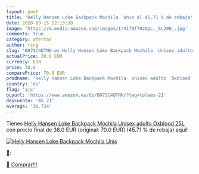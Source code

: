 ```yaml
---
layout: post
title: 'Helly Hansen Loke Backpack Mochila  Unis al 45.71 % de rebaja'
date: 2020-09-15 12:13:38
image: 'https://m.media-amazon.com/images/I/41f9f70zApL._SL200_.jpg'
comments: true
category: ofertas
author: ring
slug: 'B07SC4QTNN-es Helly Hansen Loke Backpack Mochila  Unisex adulto  Oxblood  25L'
actualPrice: 38.0 EUR
currency: EUR
price: 38.0
comparePrice: 70.0 EUR
prodname: 'Helly Hansen Loke Backpack Mochila  Unisex adulto  Oxblood  25L'
country: 'es'
flag: '🇪🇸'
buyurl: 'https://www.amazon.es/dp/B07SC4QTNN/?tag=tolees-21'
descuento: '45.71'
average: '36.724'
---
```


Tienes [Helly Hansen Loke Backpack Mochila  Unisex adulto  Oxblood  25L](https://www.amazon.es/dp/B07SC4QTNN/?tag=tolees-21) con precio final de  38.0 EUR (original: 70.0 EUR) (45.71 %  de rebaja) aqui!

[![Helly Hansen Loke Backpack Mochila  Unis](https://m.media-amazon.com/images/I/41f9f70zApL._SL200_.jpg)](https://www.amazon.es/dp/B07SC4QTNN/?tag=tolees-21)

🔎:


[🛒 Comprar!!!](https://www.amazon.es/dp/B07SC4QTNN/?tag=tolees-21)
